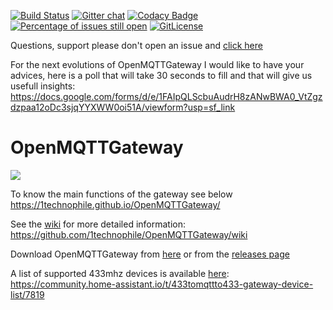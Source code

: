 [![Build Status](https://travis-ci.org/1technophile/OpenMQTTGateway.svg?branch=master)](https://travis-ci.org/1technophile/OpenMQTTGateway)
[![Gitter chat](https://img.shields.io/gitter/room/nwjs/nw.js.svg)](https://gitter.im/OpenMQTTGateway/Questions_support)
[![Codacy Badge](https://api.codacy.com/project/badge/Grade/943c9b639b68441dae8e29ee39977ab2)](https://www.codacy.com/app/1technophile/OpenMQTTGateway?utm_source=github.com&utm_medium=referral&utm_content=1technophile/OpenMQTTGateway&utm_campaign=badger)
[![Percentage of issues still open](http://isitmaintained.com/badge/open/1technophile/openmqttgateway.svg)](http://isitmaintained.com/project/1technophile/openmqttgateway "Percentage of issues still open")
[![GitLicense](https://gitlicense.com/badge/1technophile/OpenMQTTGateway)](https://gitlicense.com/license/1technophile/OpenMQTTGateway)

Questions, support please don't open an issue and [click here](https://gitter.im/OpenMQTTGateway/Questions_support)

For the next evolutions of OpenMQTTGateway I would like to have your advices, here is a poll that will take 30 seconds to fill and that will give us usefull insights:
https://docs.google.com/forms/d/e/1FAIpQLScbuAudrH8zANwBWA0_VtZgzdzpaa12oDc3sjqYYXWW0oi51A/viewform?usp=sf_link

# OpenMQTTGateway
[![](https://github.com/1technophile/OpenMQTTGateway/blob/master/img/OpenMQTTGateway.jpg)](https://github.com/1technophile/OpenMQTTGateway/wiki)

To know the main functions of the gateway see below
https://1technophile.github.io/OpenMQTTGateway/

See the [wiki](https://github.com/1technophile/OpenMQTTGateway/wiki) for more detailed information:  
https://github.com/1technophile/OpenMQTTGateway/wiki

Download OpenMQTTGateway from [here](https://github.com/1technophile/OpenMQTTGateway/releases/download/v0.7/OpenMQTTGateway_V07.zip) or from the [releases page](https://github.com/1technophile/OpenMQTTGateway/releases)

A list of supported 433mhz devices is available [here](https://community.home-assistant.io/t/433tomqttto433-gateway-device-list/7819):  
https://community.home-assistant.io/t/433tomqttto433-gateway-device-list/7819

